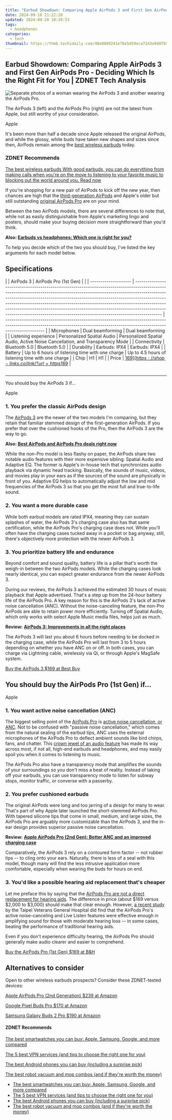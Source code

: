```yaml
---
title: "Earbud Showdown: Comparing Apple AirPods 3 and First Gen AirPods Pro - Deciding Which Is the Right Fit for You | ZDNET Tech Analysis"
date: 2024-09-18 21:22:20
updated: 2024-09-20 10:29:53
tags:
  - headphones
categories:
  - tech
thumbnail: https://thmb.techidaily.com/40e0889241e76e5d59eca7143e9d07b55913d6df3d4a890109030eaaab30cafd.jpg
---
```


## Earbud Showdown: Comparing Apple AirPods 3 and First Gen AirPods Pro - Deciding Which Is the Right Fit for You | ZDNET Tech Analysis

![Separate photos of a woman wearing the AirPods 3 and another wearing the AirPods Pro.](https://www.zdnet.com/a/img/resize/9ecdcdc525efb8603caee64793627e349d147e00/2023/01/12/10a3a3ef-1b88-4548-a714-c08a6fa80dc7/airpods-3-vs-airpods-pro.jpg?auto=webp&width=1280)

The AirPods 3 (left) and the AirPods Pro (right) are not the latest from Apple, but still worthy of your consideration.

Apple

It's been more than half a decade since Apple released the original AirPods, and while the glossy, white buds have taken new shapes and sizes since then, AirPods remain among the [best wireless earbuds](https://www.zdnet.com/article/best-wireless-earbuds/) today. 

### **ZDNET** Recommends

[The best wireless earbuds With good earbuds, you can do everything from making calls when you're on the move to listening to your favorite music to blocking out the world around you.  Read now](https://www.zdnet.com/article/best-wireless-earbuds/)

If you're shopping for a new pair of AirPods to kick off the new year, then chances are high that the [third-generation AirPods](https://shop-links.co/link/?url=https%3A%2F%2Fwww.bestbuy.com%2Fsite%2Fapple-airpods-3rd-generation-with-lightning-charging-case-white%2F6376551.p%3F&publisher_slug=itechdaily19598&exclusive=1) and Apple's older but still outstanding [original AirPods Pro](https://go.shopyourlikes.com/pi/34b26b8ff610100d08e4402716bc11544df6bc98?afId=614548&afCampaignId=zd-%5F%5FCOM%5FCLICK%5FID%5F%5F-dtp&afCreativeId=2993&afPlacementId=2) are on your mind.

Between the two AirPods models, there are several differences to note that, while not as easily distinguishable from Apple's marketing lingo and posters, should make your buying decision more straightforward than you'd think. 

**Also: [Earbuds vs headphones: Which one is right for you?](https://www.zdnet.com/article/earbuds-vs-headphones/)**

To help you decide which of the two you should buy, I've listed the key arguments for each model below. 

##  Specifications 

| | AirPods 3          | AirPods Pro (1st Gen)                                                                                                                                                                                                                                                                                                                                                                                                                                                                             |                                                                                                                                                                                 |
| -------------------- | ------------------------------------------------------------------------------------------------------------------------------------------------------------------------------------------------------------------------------------------------------------------------------------------------------------------------------------------------------------------------------------------------------------------------------------------------------------------------------------------------- | ------------------------------------------------------------------------------------------------------------------------------------------------------------------------------- |
| Microphones          | Dual beamforming                                                                                                                                                                                                                                                                                                                                                                                                                                                                                  | Dual beamforming                                                                                                                                                                |
| Listening experience | Personalized Spatial Audio                                                                                                                                                                                                                                                                                                                                                                                                                                                                        | Personalized Spatial Audio, Active Noise Cancellation, and Transparency Mode                                                                                                    |
| Connectivity         | Bluetooth 5.0                                                                                                                                                                                                                                                                                                                                                                                                                                                                                     | Bluetooth 5.0                                                                                                                                                                   |
| Durability           | Earbuds: IPX4                                                                                                                                                                                                                                                                                                                                                                                                                                                                                     | Earbuds: IPX4                                                                                                                                                                   |
| Battery              | Up to 6 hours of listening time with one charge                                                                                                                                                                                                                                                                                                                                                                                                                                                   | Up to 4.5 hours of listening time with one charge                                                                                                                               |
| Chip                 | H1                                                                                                                                                                                                                                                                                                                                                                                                                                                                                                | H1                                                                                                                                                                              |
| Price                | [$169](https://shop-links.co/link/?url=https%3A%2F%2Fwww.bestbuy.com%2Fsite%2Fapple-airpods-3rd-generation-with-lightning-charging-case-white%2F6376551.p%3F&publisher_slug=itechdaily19598&exclusive=1) | [$169](https://go.shopyourlikes.com/pi/34b26b8ff610100d08e4402716bc11544df6bc98?afId=614548&afCampaignId=zd-%5F%5FCOM%5FCLICK%5FID%5F%5F-dtp&afCreativeId=2993&afPlacementId=2) |

## 

---

 You should buy the AirPods 3 if... 

Apple

###  1\. You prefer the classic AirPods design 

The [AirPods 3](https://shop-links.co/link/?url=https%3A%2F%2Fwww.bestbuy.com%2Fsite%2Fapple-airpods-3rd-generation-with-lightning-charging-case-white%2F6376551.p%3F&publisher_slug=itechdaily19598&exclusive=1) are the newer of the two models I'm comparing, but they retain that familiar stemmed design of the first-generation AirPods. If you prefer that over the cushioned hooks of the Pro, then the AirPods 3 are the way to go. 

**Also: [Best AirPods and AirPods Pro deals right now](https://www.zdnet.com/article/airpods-deals/)**

While the non-Pro model is less flashy on paper, the AirPods share two notable audio features with their more expensive sibling: Spatial Audio and Adaptive EQ. The former is Apple's in-house tech that synchronizes audio playback via dynamic head tracking. Basically, the sounds of music, videos, and movies play in your ears as if the sources of the sound are physically in front of you. Adaptive EQ helps to automatically adjust the low and mid frequencies of the AirPods 3 so that you get the most full and true-to-life sound. 

###  2\. You want a more durable case 

While both earbud models are rated IPX4, meaning they can sustain splashes of water, the AirPods 3's charging case also has that same certification, while the AirPods Pro's charging case does not. While you'll often have the charging cases tucked away in a pocket or bag anyway, still, there's objectively more protection with the newer AirPods 3\. 

###  3\. You prioritize battery life and endurance 

Beyond comfort and sound quality, battery life is a pillar that's worth the weigh-in between the two AirPods models. While the charging cases look nearly identical, you can expect greater endurance from the newer AirPods 3\. 

During our reviews, the AirPods 3 achieved the estimated 30 hours of music playback that Apple advertised. That's a step up from the 24-hour battery life of the AirPods Pro. A key reason for this is the AirPods 3's lack of active noise cancellation (ANC). Without the noise-canceling feature, the non-Pro AirPods are able to retain power more efficiently. Turning off Spatial Audio, which only works with select Apple Music media files, helps just as much. 

**Review:** [**AirPods 3: Improvements in all the right places**](https://www.zdnet.com/article/apple-airpods-3rd-generation-review/)

The AirPods 3 will last you about 6 hours before needing to be docked in the charging case, while the AirPods Pro will last from 3 to 5 hours depending on whether you have ANC on or off. In both cases, you can charge via Lightning cable, wirelessly via Qi, or through Apple's MagSafe system. 

[Buy the AirPods 3 $169 at Best Buy](https://shop-links.co/link/?url=https%3A%2F%2Fwww.bestbuy.com%2Fsite%2Fapple-airpods-3rd-generation-with-lightning-charging-case-white%2F6376551.p%3F&publisher_slug=itechdaily19598&exclusive=1)

##  You should buy the AirPods Pro (1st Gen) if… 

Apple

###  1\. You want active noise cancellation (ANC) 

The biggest selling point of the [AirPods Pro](https://go.shopyourlikes.com/pi/34b26b8ff610100d08e4402716bc11544df6bc98?afId=614548&afCampaignId=zd-%5F%5FCOM%5FCLICK%5FID%5F%5F-dtp&afCreativeId=2993&afPlacementId=2) is [active noise cancellation, or ANC](https://www.zdnet.com/article/how-do-noise-canceling-headphones-work/). Not to be confused with "passive noise cancellation," which comes from the natural sealing of the earbud tips, ANC uses the external microphones of the AirPods Pro to deflect ambient sounds like bird chirps, fans, and chatter. This [crown jewel of an audio feature](https://www.zdnet.com/article/how-do-noise-canceling-headphones-work/) has made its way across most, if not all, high-end earbuds and headphones, and may easily spoil you when it comes to listening to music. 

The AirPods Pro also have a transparency mode that amplifies the sounds of your surroundings so you don't miss a beat of reality. Instead of taking off your earbuds, you can use transparency mode to listen for subway stops, monitor traffic, or converse with a passerby. 

###  2\. You prefer cushioned earbuds 

The original AirPods were long and too jarring of a design for many to wear. That's part of why Apple later launched the short-stemmed AirPods Pro. With tapered silicone tips that come in small, medium, and large sizes, the AirPods Pro are arguably more customizable than the AirPods 3, and the in-ear design provides superior passive noise cancellation. 

**Review:** [**Apple AirPods Pro (2nd Gen): Better ANC and an improved charging case**](https://www.zdnet.com/article/airpods-pro-2-offer-two-big-upgrades-but-connectivity-chaos-hasnt-been-tamed/)

Comparatively, the AirPods 3 rely on a contoured form factor -- not rubber tips -- to cling onto your ears. Naturally, there is less of a seal with this model, though many will find the less intrusive application more comfortable, especially when wearing the buds for hours on end. 

###  3\. You'd like a possible hearing aid replacement that's cheaper 

Let me preface this by saying that the [AirPods Pro are not a direct replacement for hearing aids](https://www.zdnet.com/article/apple-airpods-pro-hearing-loss-hearing-aids/). The difference in price (about $169 versus $2,000 to $3,000) should make that clear enough. However, [a recent study](https://www.zdnet.com/article/apple-airpods-pro-hearing-loss-hearing-aids/) by the Taipei Veterans General Hospital did find that the AirPods Pro's active noise-canceling and Live Listen features were effective enough in amplifying sound for those with moderate hearing loss -- in some cases, beating the performance of traditional hearing aids. 

Even if you don't experience difficulty hearing, the AirPods Pro should generally make audio clearer and easier to comprehend. 

[Buy the AirPods Pro (1st Gen) $169 at B&H](https://go.shopyourlikes.com/pi/34b26b8ff610100d08e4402716bc11544df6bc98?afId=614548&afCampaignId=zd-%5F%5FCOM%5FCLICK%5FID%5F%5F-dtp&afCreativeId=2993&afPlacementId=2)

##  Alternatives to consider   

Open to other wireless earbuds prospects? Consider these ZDNET-tested devices: 

[Apple AirPods Pro (2nd Generation) $239 at Amazon](https://buy.geni.us/Proxy.ashx?TSID=368250&GR%5FURL=https%3A%2F%2Fwww.amazon.com%2FApple-Generation-Cancelling-Personalized-Customizable%2Fdp%2FB0BDHWDR12%3Ftag%3Dzd-buy-button-20%26ascsubtag%3D%5F%5FCOM%5FCLICK%5FID%5F%5F%7C4e0dad8c-67d4-4c50-a52e-2d6f44672db4%7Cdtp&dtb=1)

[Google Pixel Buds Pro $170 at Amazon](https://buy.geni.us/Proxy.ashx?TSID=368250&GR%5FURL=https%3A%2F%2Fwww.amazon.com%2FGoogle-Pixel-Buds-Pro-Headphones%2Fdp%2FB0B1NGPY94%3Ftag%3Dzd-buy-button-20%26ascsubtag%3D%5F%5FCOM%5FCLICK%5FID%5F%5F%7C4e0dad8c-67d4-4c50-a52e-2d6f44672db4%7Cdtp&dtb=1)

[Samsung Galaxy Buds 2 Pro $190 at Amazon](https://buy.geni.us/Proxy.ashx?TSID=368250&GR%5FURL=https%3A%2F%2Fwww.amazon.com%2FSAMSUNG-Bluetooth-Cancelling-Conversation-Resistant%2Fdp%2FB0B2SH4CN6%3Ftag%3Dzd-buy-button-20%26ascsubtag%3D%5F%5FCOM%5FCLICK%5FID%5F%5F%7C4e0dad8c-67d4-4c50-a52e-2d6f44672db4%7Cdtp&dtb=1)

#### **ZDNET** Recommends

[The best smartwatches you can buy: Apple, Samsung, Google, and more compared](https://www.zdnet.com/article/best-smartwatch/ "The best smartwatches you can buy: Apple, Samsung, Google, and more compared")

[The 5 best VPN services (and tips to choose the right one for you)](https://www.zdnet.com/article/best-vpn/ "The 5 best VPN services (and tips to choose the right one for you)")

[The best Android phones you can buy (including a surprise pick)](https://www.zdnet.com/article/best-android-phone/ "The best Android phones you can buy (including a surprise pick)")

[The best robot vacuum and mop combos (and if they're worth the money)](https://www.zdnet.com/article/best-robot-vacuum-mop/ "The best robot vacuum and mop combos (and if they're worth the money)")

* [The best smartwatches you can buy: Apple, Samsung, Google, and more compared](https://www.zdnet.com/article/best-smartwatch/ "The best smartwatches you can buy: Apple, Samsung, Google, and more compared")
* [The 5 best VPN services (and tips to choose the right one for you)](https://www.zdnet.com/article/best-vpn/ "The 5 best VPN services (and tips to choose the right one for you)")
* [The best Android phones you can buy (including a surprise pick)](https://www.zdnet.com/article/best-android-phone/ "The best Android phones you can buy (including a surprise pick)")
* [The best robot vacuum and mop combos (and if they're worth the money)](https://www.zdnet.com/article/best-robot-vacuum-mop/ "The best robot vacuum and mop combos (and if they're worth the money)")

<ins class="adsbygoogle"
     style="display:block"
     data-ad-format="autorelaxed"
     data-ad-client="ca-pub-7571918770474297"
     data-ad-slot="1223367746"></ins>



<ins class="adsbygoogle"
     style="display:block"
     data-ad-client="ca-pub-7571918770474297"
     data-ad-slot="8358498916"
     data-ad-format="auto"
     data-full-width-responsive="true"></ins>
